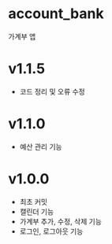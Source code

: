 # account_bank
가계부 앱

# v1.1.5
- 코드 정리 및 오류 수정

# v1.1.0
- 예산 관리 기능

# v1.0.0
- 최초 커밋
- 캘린더 기능
- 가계부 추가, 수정, 삭제 기능
- 로그인, 로그아웃 기능
  
